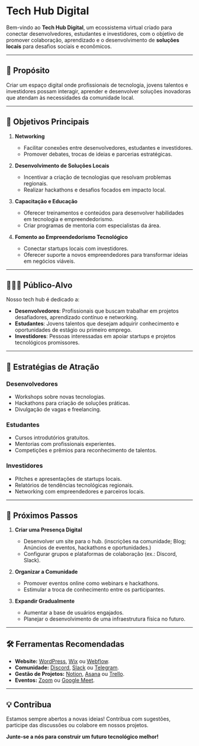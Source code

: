 # Tech Hub Digital

Bem-vindo ao **Tech Hub Digital**, um ecossistema virtual criado para conectar desenvolvedores, estudantes e investidores, com o objetivo de promover colaboração, aprendizado e o desenvolvimento de **soluções locais** para desafios sociais e econômicos.

---

## 🎯 Propósito
Criar um espaço digital onde profissionais de tecnologia, jovens talentos e investidores possam interagir, aprender e desenvolver soluções inovadoras que atendam às necessidades da comunidade local.

---

## 🌟 Objetivos Principais
1. **Networking**  
   - Facilitar conexões entre desenvolvedores, estudantes e investidores.
   - Promover debates, trocas de ideias e parcerias estratégicas.

2. **Desenvolvimento de Soluções Locais**  
   - Incentivar a criação de tecnologias que resolvam problemas regionais.
   - Realizar hackathons e desafios focados em impacto local.

3. **Capacitação e Educação**  
   - Oferecer treinamentos e conteúdos para desenvolver habilidades em tecnologia e empreendedorismo.
   - Criar programas de mentoria com especialistas da área.

4. **Fomento ao Empreendedorismo Tecnológico**  
   - Conectar startups locais com investidores.
   - Oferecer suporte a novos empreendedores para transformar ideias em negócios viáveis.

---

## 🧑‍🤝‍🧑 Público-Alvo
Nosso tech hub é dedicado a:

- **Desenvolvedores**: Profissionais que buscam trabalhar em projetos desafiadores, aprendizado contínuo e networking.
- **Estudantes**: Jovens talentos que desejam adquirir conhecimento e oportunidades de estágio ou primeiro emprego.
- **Investidores**: Pessoas interessadas em apoiar startups e projetos tecnológicos promissores.

---

## 🚀 Estratégias de Atração
### **Desenvolvedores**
- Workshops sobre novas tecnologias.
- Hackathons para criação de soluções práticas.
- Divulgação de vagas e freelancing.

### **Estudantes**
- Cursos introdutórios gratuitos.
- Mentorias com profissionais experientes.
- Competições e prêmios para reconhecimento de talentos.

### **Investidores**
- Pitches e apresentações de startups locais.
- Relatórios de tendências tecnológicas regionais.
- Networking com empreendedores e parceiros locais.

---

## 📅 Próximos Passos
1. **Criar uma Presença Digital**  
   - Desenvolver um site para o hub. (inscrições na comunidade; Blog; Anúncios de eventos, hackathons e oportunidades.)  
   - Configurar grupos e plataformas de colaboração (ex.: Discord, Slack).

2. **Organizar a Comunidade**  
   - Promover eventos online como webinars e hackathons.  
   - Estimular a troca de conhecimento entre os participantes.

3. **Expandir Gradualmente**  
   - Aumentar a base de usuários engajados.  
   - Planejar o desenvolvimento de uma infraestrutura física no futuro.

---

## 🛠️ Ferramentas Recomendadas
- **Website:** [WordPress](https://wordpress.com), [Wix](https://wix.com) ou [Webflow](https://webflow.com).
- **Comunidade:** [Discord](https://discord.com), [Slack](https://slack.com) ou [Telegram](https://telegram.org).
- **Gestão de Projetos:** [Notion](https://notion.so), [Asana](https://asana.com) ou [Trello](https://trello.com).
- **Eventos:** [Zoom](https://zoom.us) ou [Google Meet](https://meet.google.com).

---

## 💡 Contribua
Estamos sempre abertos a novas ideias! Contribua com sugestões, participe das discussões ou colabore em nossos projetos.

**Junte-se a nós para construir um futuro tecnológico melhor!**
